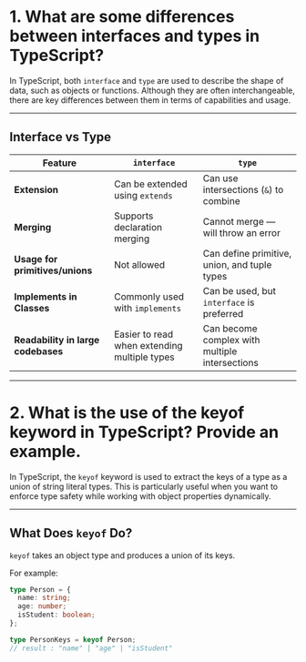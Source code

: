 # 1. What are some differences between interfaces and types in TypeScript?

In TypeScript, both `interface` and `type` are used to describe the shape of data, such as objects or functions. Although they are often interchangeable, there are key differences between them in terms of capabilities and usage.

---

## Interface vs Type

| Feature                            | `interface`                            | `type`                                     |
|------------------------------------|----------------------------------------|---------------------------------------------|
| **Extension**                      | Can be extended using `extends`        | Can use intersections (`&`) to combine     |
| **Merging**                        | Supports declaration merging           | Cannot merge — will throw an error         |
| **Usage for primitives/unions**    | Not allowed                            | Can define primitive, union, and tuple types |
| **Implements in Classes**          | Commonly used with `implements`        | Can be used, but `interface` is preferred  |
| **Readability in large codebases** | Easier to read when extending multiple types | Can become complex with multiple intersections |

---



# 2. What is the use of the keyof keyword in TypeScript? Provide an example.

In TypeScript, the `keyof` keyword is used to extract the keys of a type as a union of string literal types. This is particularly useful when you want to enforce type safety while working with object properties dynamically.

---

## What Does `keyof` Do?

`keyof` takes an object type and produces a union of its keys.

For example:

```ts
type Person = {
  name: string;
  age: number;
  isStudent: boolean;
};

type PersonKeys = keyof Person;
// result : "name" | "age" | "isStudent"